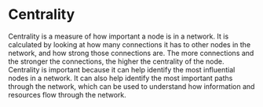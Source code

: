 # Centrality

Centrality is a measure of how important a node is in a network. It is calculated by looking at how many connections it has to other nodes in the network, and how strong those connections are. The more connections and the stronger the connections, the higher the centrality of the node. Centrality is important because it can help identify the most influential nodes in a network. It can also help identify the most important paths through the network, which can be used to understand how information and resources flow through the network.
